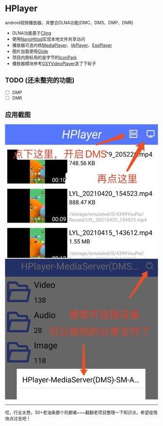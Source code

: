 # HPlayer
android视频播放器，并整合DLNA功能(DMC、DMS、DMP、DMR)

* DLNA功能基于[Cling](https://github.com/4thline/cling)
* 使用[NanoHttpd](https://github.com/NanoHttpd/nanohttpd)实现本地文件共享访问
* 播放器可选内核[MediaPlayer](https://developer.android.google.cn/reference/android/media/MediaPlayer)、[IjkPlayer](https://github.com/bilibili/ijkplayer)、[ExoPlayer](https://github.com/google/ExoPlayer)
* 图片加载使用[Glide](https://github.com/bumptech/glide)
* 项目内图标用的是字节的[IconPark](https://iconpark.oceanengine.com/)
* 播放器模块参考[GSYVideoPlayer](https://github.com/CarGuo/GSYVideoPlayer)造了下轮子


## TODO (还未整完的功能)
- [ ] DMP
- [ ] DMR

## 应用截图
![main](https://github.com/hezhubo/HPlayer/blob/master/screenshot/1646824686987.jpg)
![dms](https://github.com/hezhubo/HPlayer/blob/master/screenshot/1646824978948.jpg)

---

哎，行业太卷，30+老油条挪个坑都难~~~翻翻老项目整理一下知识点，希望疫情快点过去吧！
